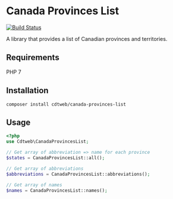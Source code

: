# Canada Provinces List

[![Build Status](https://travis-ci.org/cdtweb/canada-provinces-list.svg?branch=master)](https://travis-ci.org/cdtweb/canada-provinces-list)

A library that provides a list of Canadian provinces and territories.

## Requirements

PHP 7

## Installation

    composer install cdtweb/canada-provinces-list
    
## Usage

```php
<?php
use Cdtweb\CanadaProvincesList;

// Get array of abbreviation => name for each province
$states = CanadaProvincesList::all();

// Get array of abbreviations
$abbreviations = CanadaProvincesList::abbreviations();

// Get array of names
$names = CanadaProvincesList::names();
 
```
